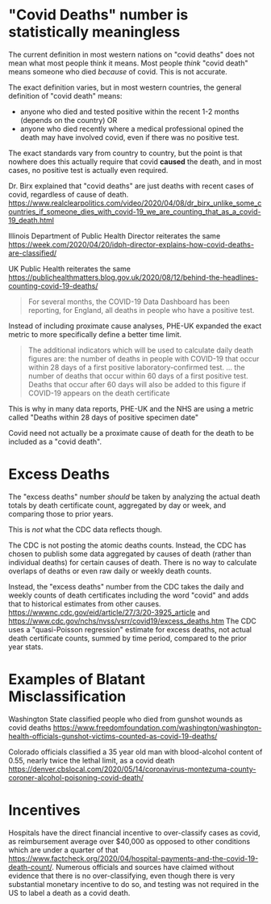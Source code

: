 # "Covid Deaths" number is statistically meaningless

The current definition in most western nations on "covid deaths" does not mean what most people think it means.  Most people *think* "covid death" means someone who died *because* of covid.  This is not accurate.

The exact definition varies, but in most western countries, the general definition of "covid death" means:
* anyone who died and tested positive within the recent 1-2 months (depends on the country) OR
* anyone who died recently where a medical professional opined the death may have involved covid, even if there was no positive test.

The exact standards vary from country to country, but the point is that nowhere does this actually require that covid **caused** the death, and in most cases, no positive test is actually even required.

Dr. Birx explained that "covid deaths" are just deaths with recent cases of covid, regardless of cause of death.  https://www.realclearpolitics.com/video/2020/04/08/dr_birx_unlike_some_countries_if_someone_dies_with_covid-19_we_are_counting_that_as_a_covid-19_death.html

Illinois Department of Public Health Director reiterates the same https://week.com/2020/04/20/idph-director-explains-how-covid-deaths-are-classified/

UK Public Health reiterates the same https://publichealthmatters.blog.gov.uk/2020/08/12/behind-the-headlines-counting-covid-19-deaths/

> For several months, the COVID-19 Data Dashboard has been reporting, for England, all deaths in people who have a positive test.

Instead of including proximate cause analyses, PHE-UK expanded the exact metric to more specifically define a better time limit.

> The additional indicators which will be used to calculate daily death figures are:
> the number of deaths in people with COVID-19 that occur within 28 days of a first positive laboratory-confirmed test. ...
> the number of deaths that occur within 60 days of a first positive test. Deaths that occur after 60 days will also be added to this figure if COVID-19 appears on the death certificate

This is why in many data reports, PHE-UK and the NHS are using a metric called "Deaths within 28 days of positive specimen date"

Covid need not actually be a proximate cause of death for the death to be included as a "covid death".

# Excess Deaths

The "excess deaths" number *should* be taken by analyzing the actual death totals by death certificate count, aggregated by day or week, and comparing those to prior years.  

This is *not* what the CDC data reflects though.  

The CDC is not posting the atomic deaths counts.  Instead, the CDC has chosen to publish some data aggregated by causes of death (rather than individual deaths) for certain causes of death.  There is no way to calculate overlaps of deaths or even raw daily or weekly death counts.  

Instead, the "excess deaths" number from the CDC takes the daily and weekly counts of death certificates including the word "covid" and adds that to historical estimates from other causes. https://wwwnc.cdc.gov/eid/article/27/3/20-3925_article and https://www.cdc.gov/nchs/nvss/vsrr/covid19/excess_deaths.htm  The CDC uses a "quasi-Poisson regression" estimate for excess deaths, not actual death certificate counts, summed by time period, compared to the prior year stats.

# Examples of Blatant Misclassification

Washington State classified people who died from gunshot wounds as covid deaths https://www.freedomfoundation.com/washington/washington-health-officials-gunshot-victims-counted-as-covid-19-deaths/

Colorado officials classified a 35 year old man with blood-alcohol content of 0.55, nearly twice the lethal limit, as a covid death https://denver.cbslocal.com/2020/05/14/coronavirus-montezuma-county-coroner-alcohol-poisoning-covid-death/

# Incentives

Hospitals have the direct financial incentive to over-classify cases as covid, as reimbursement average over $40,000 as opposed to other conditions which are under a quarter of that https://www.factcheck.org/2020/04/hospital-payments-and-the-covid-19-death-count/.  Numerous officials and sources have claimed without evidence that there is no over-classifying, even though there is very substantial monetary incentive to do so, and testing was not required in the US to label a death as a covid death.
